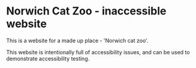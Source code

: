# Norwich Cat Zoo - inaccessible website

This is a website for a made up place - 'Norwich cat zoo'.

This website is intentionally full of accessibility issues, and can be used to demonstrate accessibility testing.